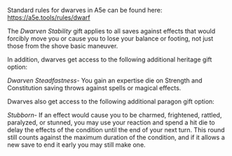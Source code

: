 Standard rules for dwarves in A5e can be found here: https://a5e.tools/rules/dwarf

The *Dwarven Stability* gift applies to all saves against effects that would forcibly move you or cause you to lose your balance or footing, not just those from the shove basic maneuver.

In addition, dwarves get access to the following additional heritage gift option:

*Dwarven Steadfastness*- You gain an expertise die on Strength and Constitution saving throws against spells or magical effects.

Dwarves also get access to the following additional paragon gift option:

*Stubborn*- If an effect would cause you to be charmed, frightened, rattled, paralyzed, or stunned, you may use your reaction and spend a hit die to delay the effects of the condition until the end of your next turn. This round still counts against the maximum duration of the condition, and if it allows a new save to end it early you may still make one.
